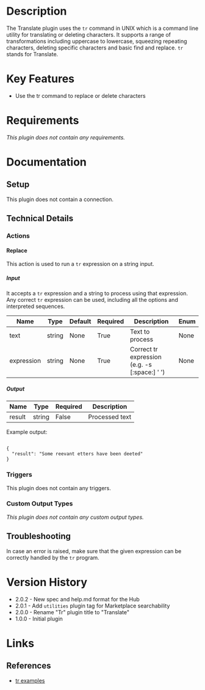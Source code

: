 # Description

The Translate plugin uses the `tr` command in UNIX which is a command line utility for translating or deleting characters. It supports a range of transformations including uppercase to lowercase, squeezing repeating characters, deleting specific characters and basic find and replace. `tr` stands for Translate.

# Key Features

* Use the tr command to replace or delete characters

# Requirements

_This plugin does not contain any requirements._

# Documentation

## Setup

This plugin does not contain a connection.

## Technical Details

### Actions

#### Replace

This action is used to run a `tr` expression on a string input.

##### Input

It accepts a `tr` expression and a string to process using that expression. Any correct `tr` expression can be used, including all the options and interpreted sequences.

|Name|Type|Default|Required|Description|Enum|
|----|----|-------|--------|-----------|----|
|text|string|None|True|Text to process|None|
|expression|string|None|True|Correct tr expression (e.g. -s [:space:] ' ')|None|

##### Output

|Name|Type|Required|Description|
|----|----|--------|-----------|
|result|string|False|Processed text|

Example output:

```

{
  "result": "Some reevant etters have been deeted"
}

```

### Triggers

This plugin does not contain any triggers.

### Custom Output Types

_This plugin does not contain any custom output types._

## Troubleshooting

In case an error is raised, make sure that the given expression can be correctly handled by the `tr` program.

# Version History

* 2.0.2 - New spec and help.md format for the Hub
* 2.0.1 - Add `utilities` plugin tag for Marketplace searchability
* 2.0.0 - Rename "Tr" plugin title to "Translate"
* 1.0.0 - Initial plugin

# Links

## References

* [tr examples](https://www.geeksforgeeks.org/tr-command-unixlinux-examples/)

